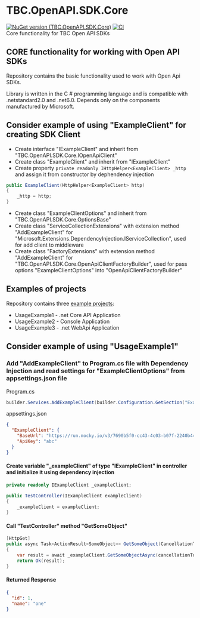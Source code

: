 ﻿# TBC.OpenAPI.SDK.Core  
[![NuGet version (TBC.OpenAPI.SDK.Core)](https://img.shields.io/nuget/v/TBC.OpenAPI.SDK.Core.svg?label=TBC.OpenAPI.SDK.Core)](https://www.nuget.org/packages/TBC.OpenAPI.SDK.Core/) [![CI](https://github.com/TBCBank/TBC.OpenAPI.SDK.Core/actions/workflows/main.yml/badge.svg?branch=master)](https://github.com/TBCBank/TBC.OpenAPI.SDK.Core/actions/workflows/main.yml)  
Core functionality for TBC Open API SDKs


## CORE functionality for working with Open API SDKs
Repository contains the basic functionality used to work with Open Api SDKs.

Library is written in the C # programming language and is compatible with .netstandard2.0 and .net6.0. Depends only on the components manufactured by Microsoft.


## Consider example of using "ExampleClient" for creating SDK Client 

* Create interface "IExampleClient" and inherit from "TBC.OpenAPI.SDK.Core.IOpenApiClient"
* Create class "ExampleClient" and inherit from "IExampleClient"
* Create property ```private readonly IHttpHelper<ExampleClient> _http``` and assign it from constructor by dephendency injection
```c#
public ExampleClient(HttpHelper<ExampleClient> http)
{
    _http = http;
}
```
* Create class "ExampleClientOptions" and inherit from "TBC.OpenAPI.SDK.Core.OptionsBase"
* Create class "ServiceCollectionExtensions" with extension method "AddExampleClient" for "Microsoft.Extensions.DependencyInjection.IServiceCollection", used for add client to middleware
* Create class "FactoryExtensions" with extension method "AddExampleClient" for "TBC.OpenAPI.SDK.Core.OpenApiClientFactoryBuilder", used for pass options "ExampleClientOptions" into "OpenApiClientFactoryBuilder"

## Examples of projects
Repository contains three [example projects](https://github.com/TBCBank/TBC.OpenAPI.SDK.Core/tree/master/examples):

* UsageExample1 - .net Core API Application
* UsageExample2 - Console Application
* UsageExample3 - .net WebApi Application


## Consider example of using "UsageExample1"

### Add "AddExampleClient" to Program.cs file with Dependency Injection and read settings for "ExampleClientOptions" from appsettings.json file

Program.cs
```c#
builder.Services.AddExampleClient(builder.Configuration.GetSection("ExampleClient").Get<ExampleClientOptions>());
```
appsettings.json
```json
{
  "ExampleClient": {
    "BaseUrl": "https://run.mocky.io/v3/7690b5f0-cc43-4c03-b07f-2240b4448931/",
    "ApiKey": "abc"
  } 
}
```

#### Create variable "_exampleClient" of type "IExampleClient" in controller and initialize it using dependency injection 
```c#
private readonly IExampleClient _exampleClient;

public TestController(IExampleClient exampleClient)
{
    _exampleClient = exampleClient;
}
```

#### Call "TestController" method "GetSomeObject"
```c#
[HttpGet]
public async Task<ActionResult<SomeObject>> GetSomeObject(CancellationToken cancellationToken = default)
{
    var result = await _exampleClient.GetSomeObjectAsync(cancellationToken);
    return Ok(result);
}
```

#### Returned Response
```json
{
  "id": 1,
  "name": "one"
}
```